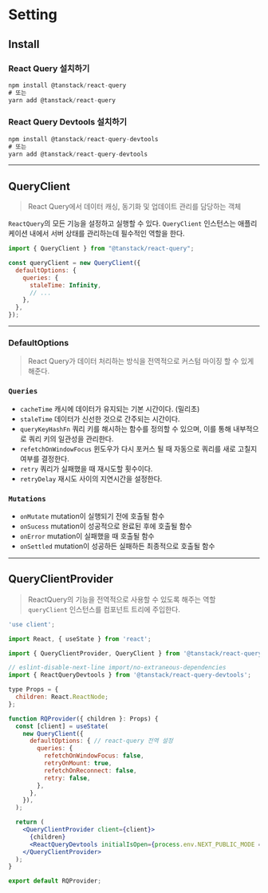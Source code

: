 # Setting

## Install

### React Query 설치하기

```jsx
npm install @tanstack/react-query
# 또는
yarn add @tanstack/react-query
```

### React Query Devtools 설치하기

```jsx
npm install @tanstack/react-query-devtools
# 또는
yarn add @tanstack/react-query-devtools
```
  
---

## QueryClient

> React Query에서 데이터 캐싱, 동기화 및 업데이트 관리를 담당하는 객체 

`ReactQuery`의 모든 기능을 설정하고 실행할 수 있다.
`QueryClient` 인스턴스는 애플리케이션 내에서 서버 상태를 관리하는데 필수적인 역할을 한다.

```jsx
import { QueryClient } from "@tanstack/react-query";

const queryClient = new QueryClient({
  defaultOptions: {
    queries: {
      staleTime: Infinity,
      // ...
    },
  },
});
```
  
---

### DefaultOptions

> React Query가 데이터 처리하는 방식을 전역적으로 커스텀 마이징 할 수 있게 해준다.

### `Queries`

- `cacheTime` 캐시에 데이터가 유지되는 기본 시간이다. (밀리초)
- `staleTime` 데이터가 신선한 것으로 간주되는 시간이다.
- `queryKeyHashFn` 쿼리 키를 해시하는 함수를 정의할 수 있으며, 이를 통해 내부적으로 쿼리 키의 일관성을 관리한다.
- `refetchOnWindowFocus` 윈도우가 다시 포커스 될 때 자동으로 쿼리를 새로 고칠지 여부를 결정한다.
- `retry` 쿼리가 실패했을 때 재시도할 횟수이다.
- `retryDelay` 재시도 사이의 지연시간을 설정한다.

### `Mutations`

- `onMutate`  mutation이 실행되기 전에 호출될 함수
- `onSucess` mutation이 성공적으로 완료된 후에 호출될 함수
- `onError`  mutation이 실패했을 때 호출될 함수
- `onSettled` mutation이 성공하든 실패하든 최종적으로 호출될 함수
  
---

## QueryClientProvider

>ReactQuery의 기능을 전역적으로 사용할 수 있도록 해주는 역할  
`queryClient` 인스턴스를 컴포넌트 트리에 주입한다.

```jsx
'use client';

import React, { useState } from 'react';

import { QueryClientProvider, QueryClient } from '@tanstack/react-query';

// eslint-disable-next-line import/no-extraneous-dependencies
import { ReactQueryDevtools } from '@tanstack/react-query-devtools';

type Props = {
  children: React.ReactNode;
};

function RQProvider({ children }: Props) {
  const [client] = useState(
    new QueryClient({
      defaultOptions: { // react-query 전역 설정
        queries: {
          refetchOnWindowFocus: false,
          retryOnMount: true,
          refetchOnReconnect: false,
          retry: false,
        },
      },
    }),
  );

  return (
    <QueryClientProvider client={client}>
      {children}
      <ReactQueryDevtools initialIsOpen={process.env.NEXT_PUBLIC_MODE === 'local'} />
    </QueryClientProvider>
  );
}

export default RQProvider;
